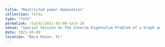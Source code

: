 ```yaml
---
title: "Restricted power domination"
collection: talks
type: "Talk"
permalink: /talks/2021-03-09-talk-10
venue: "Special Session on The Inverse Eigenvalue Problem of a Graph and Zero Forcing, 52nd Southeastern International Conference on Combinatorics, Graph Theory, and Computing"
date: 2021-03-09
location: "Boca Raton, FL"
---
```


